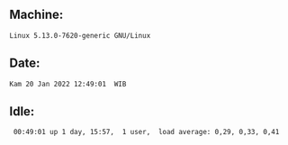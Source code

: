 ## Machine:
```
Linux 5.13.0-7620-generic GNU/Linux
```
## Date:
```
Kam 20 Jan 2022 12:49:01  WIB
```
## Idle:
```
 00:49:01 up 1 day, 15:57,  1 user,  load average: 0,29, 0,33, 0,41
```
